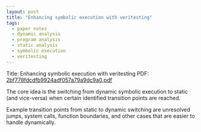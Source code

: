 ```yaml
---
layout: post
title: "Enhancing symbolic execution with veritesting"
tags:
  - paper notes
  - dynamic analysis
  - program analysis
  - static analysis
  - symbolic execution
  - veritesting
---
```

Title: Enhancing symbolic execution with veritesting
PDF: <a href="/public/2bf778fdcdfb9924adf057a79a9dc9a0.pdf">2bf778fdcdfb9924adf057a79a9dc9a0.pdf</a>

The core idea is the switching from dynamic symbolic execution to static
(and vice-versa) when certain identified transition points are reached.

Example transition points from static to dynamic switching are unresolved
jumps, system calls, function boundaries, and other cases that are easier
to handle dynamically.
